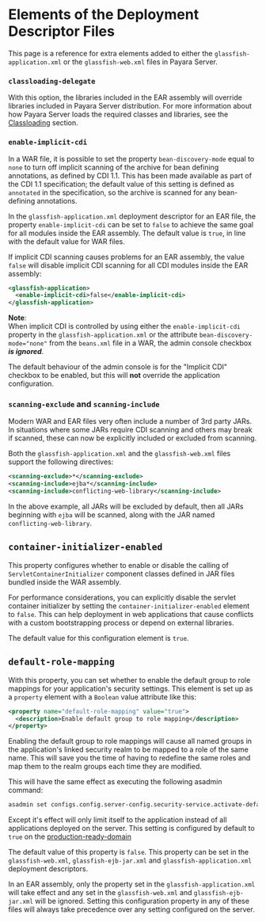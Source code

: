 # Elements of the Deployment Descriptor Files

This page is a reference for extra elements added to either the `glassfish-application.xml` or the `glassfish-web.xml` files in Payara Server.

### `classloading-delegate`

With this option, the libraries included in the EAR assembly will override libraries included in Payara Server distribution. 
For more information about how Payara Server loads the required classes and libraries, see the [Classloading](../classloading.md) section.

### `enable-implicit-cdi`

In a WAR file, it is possible to set the property `bean-discovery-mode` equal to `none` to turn off implicit scanning of the archive for bean defining annotations, as defined by CDI 1.1. This has been made available as part of the CDI 1.1 specification; the default value of this setting is defined as `annotated` in the specification, so the archive is scanned for any bean-defining annotations.

In the `glassfish-application.xml` deployment descriptor for an EAR file, the property `enable-implicit-cdi` can be set to `false` to achieve the same goal for all modules inside the EAR assembly. The default value is `true`, in line with the default value for WAR files.

If implicit CDI scanning causes problems for an EAR assembly, the value `false` will disable implicit CDI scanning for all CDI modules inside the EAR assembly:

```xml
<glassfish-application>
  <enable-implicit-cdi>false</enable-implicit-cdi>
</glassfish-application>
```

**Note**:  
When implicit CDI is controlled by using either the `enable-implicit-cdi` property in the `glassfish-application.xml` or the attribute `bean-discovery-mode="none"` from the `beans.xml` file in a WAR, the admin console checkbox ***is ignored***.

The default behaviour of the admin console is for the "Implicit CDI" checkbox to be enabled, but this will **not** override the application configuration.

### `scanning-exclude` and `scanning-include`
Modern WAR and EAR files very often include a number of 3rd party JARs. In situations where some JARs require CDI scanning and others may break if scanned, these can now be explicitly included or excluded from scanning.

Both the `glassfish-application.xml` and the `glassfish-web.xml` files support the following directives:

```xml
<scanning-exclude>*</scanning-exclude>
<scanning-include>ejba*</scanning-include>
<scanning-include>conflicting-web-library</scanning-include>
```

In the above example, all JARs will be excluded by default, then all JARs beginning with `ejba` will be scanned, along with the JAR named `conflicting-web-library`.

## `container-initializer-enabled`

This property configures whether to enable or disable the calling of `ServletContainerInitializer` component classes defined in JAR files bundled inside the WAR assembly.

For performance considerations, you can explicitly disable the servlet container initializer by setting the `container-initializer-enabled` element to `false`. This can help deployment in web applications that cause conflicts with a custom bootstrapping process or depend on external libraries.

The default value for this configuration element is `true`.

## `default-role-mapping`

With this property, you can set whether to enable the default group to role mappings for your application's security settings. This element is set up as a `property` element with a `Boolean` value attribute like this:

```xml
<property name="default-role-mapping" value="true">
  <description>Enable default group to role mapping</description>
</property>
```

Enabling the default group to role mappings will cause all named groups in the application's linked security realm to be mapped to a role of the same name. This will save you the time of having to redefine the same roles and map them to the realm groups each time they are modified.

This will have the same effect as executing the following asadmin command:

```sh
asadmin set configs.config.server-config.security-service.activate-default-principal-to-role-mapping=true
```

Except it's effect will only limit itself to the application instead of all applications deployed on the server. This setting is configured by default to `true` on the [production-ready-domain](../production-ready-domain.md)

The default value of this property is `false`. This property can be set in the `glassfish-web.xml`, `glassfish-ejb-jar.xml` and `glassfish-application.xml` deployment descriptors.

In an EAR assembly, only the property set in the `glassfish-application.xml` will take effect and any set in the `glassfish-web.xml` and `glassfish-ejb-jar.xml` will be ignored. Setting this configuration property in any of these files will always take precedence over any setting configured on the server.
